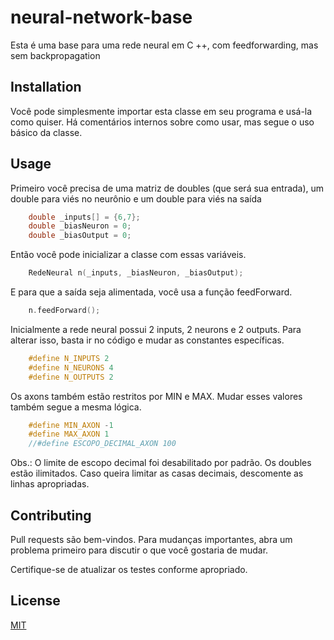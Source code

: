 # neural-network-base

Esta é uma base para uma rede neural em C ++, com feedforwarding, mas sem backpropagation

## Installation

Você pode simplesmente importar esta classe em seu programa e usá-la como quiser. Há comentários internos sobre como usar, mas segue o uso básico da classe.

## Usage

Primeiro você precisa de uma matriz de doubles (que será sua entrada), um double para viés no neurônio e um double para viés na saída

```c
	double _inputs[] = {6,7};
	double _biasNeuron = 0;
	double _biasOutput = 0;
```

Então você pode inicializar a classe com essas variáveis.

```c
	RedeNeural n(_inputs, _biasNeuron, _biasOutput);
```

E para que a saída seja alimentada, você usa a função feedForward.

```c
	n.feedForward();
```

Inicialmente a rede neural possui 2 inputs, 2 neurons e 2 outputs. Para alterar isso, basta ir no código e mudar as constantes específicas.

```c
	#define N_INPUTS 2
	#define N_NEURONS 4
	#define N_OUTPUTS 2
```

Os axons também estão restritos por MIN e MAX. Mudar esses valores também segue a mesma lógica.

```c
	#define MIN_AXON -1
	#define MAX_AXON 1
	//#define ESCOPO_DECIMAL_AXON 100
```

Obs.: O limite de escopo decimal foi desabilitado por padrão. Os doubles estão ilimitados. Caso queira limitar as casas decimais, descomente as linhas apropriadas.

## Contributing
Pull requests são bem-vindos. Para mudanças importantes, abra um problema primeiro para discutir o que você gostaria de mudar.

Certifique-se de atualizar os testes conforme apropriado.

## License
[MIT](https://choosealicense.com/licenses/mit/)
